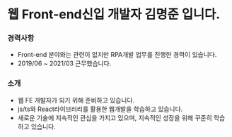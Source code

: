 # 웹 Front-end신입 개발자 김명준 입니다.

### 경력사항
- Front-end 분야와는 관련이 없지만 RPA개발 업무를 진행한 경력이 있습니다.
- 2019/06 ~ 2021/03 근무했습니다.

### 소개
- 웹 FE 개발자가 되기 위해 준비하고 있습니다.
- js/ts와 React라이브러리를 활용한 웹개발을 학습하고 있습니다.
- 새로운 기술에 지속적인 관심을 가지고 있으며, 지속적인 성장을 위해 꾸준히 학습하고 있습니다.

<!---
KMJ192/KMJ192 is a ✨ special ✨ repository because its `README.md` (this file) appears on your GitHub profile.
You can click the Preview link to take a look at your changes.
--->
